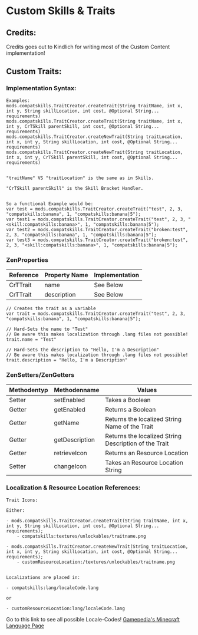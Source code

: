 # Custom Skills & Traits

## Credits:

Credits goes out to Kindlich for writing most of the Custom Content implementation!

## Custom Traits:

### Implementation Syntax:

    Examples:
    mods.compatskills.TraitCreator.createTrait(String traitName, int x, int y, String skillLocation, int cost, @Optional String... requirements)
    mods.compatskills.TraitCreator.createTrait(String traitName, int x, int y, CrTSkill parentSkill, int cost, @Optional String... requirements)
    mods.compatskills.TraitCreator.createNewTrait(String traitLocation, int x, int y, String skillLocation, int cost, @Optional String... requirements)
    mods.compatskills.TraitCreator.createNewTrait(String traitLocation, int x, int y, CrTSkill parentSkill, int cost, @Optional String... requirements)
    
    
    "traitName" VS "traitLocation" is the same as in Skills.
    
    "CrTSkill parentSkill" is the Skill Bracket Handler.
    
    
    So a functional Example would be:
    var test = mods.compatskills.TraitCreator.createTrait("test", 2, 3, "compatskills:banana", 1, "compatskills:banana|5");
    var test1 = mods.compatskills.TraitCreator.createTrait("test", 2, 3, "<skill:compatskills:banana>", 1, "compatskills:banana|5");
    var test2 = mods.compatskills.TraitCreator.createTrait("broken:test", 2, 3, "compatskills:banana", 1, "compatskills:banana|5");
    var test3 = mods.compatskills.TraitCreator.createTrait("broken:test", 2, 3, "<skill:compatskills:banana>", 1, "compatskills:banana|5");
    

### ZenProperties

| Reference | Property Name | Implementation |
|:--------- |:------------- | -------------- |
| CrTTrait  | name          | See Below      |
| CrTTrait  | description   | See Below      |

    // Creates the trait as a variable
    var trait = mods.compatskills.TraitCreator.createTrait("test", 2, 3, "compatskills:banana", 1, "compatskills:banana|5");
    
    // Hard-Sets the name to "Test"
    // Be aware this makes localization through .lang files not possible!
    trait.name = "Test"
    
    // Hard-Sets the description to "Hello, I'm a Description"
    // Be aware this makes localization through .lang files not possible!
    trait.description = "Hello, I'm a Description"
    

### ZenSetters/ZenGetters

| Methodentyp | Methodenname   | Values                                                |
|:----------- |:-------------- | ----------------------------------------------------- |
| Setter      | setEnabled     | Takes a Boolean                                       |
| Getter      | getEnabled     | Returns a Boolean                                     |
| Getter      | getName        | Returns the localized String Name of the Trait        |
| Getter      | getDescription | Returns the localized String Description of the Trait |
| Getter      | retrieveIcon   | Returns an Resource Location                          |
| Setter      | changeIcon     | Takes an Resource Location String                     |

### Localization & Resource Location References:

    Trait Icons:
    
    Either:
    
    - mods.compatskills.TraitCreator.createTrait(String traitName, int x, int y, String skillLocation, int cost, @Optional String... requirements);
        - compatskills:textures/unlockables/traitname.png
    
    - mods.compatskills.TraitCreator.createNewTrait(String traitLocation, int x, int y, String skillLocation, int cost, @Optional String... requirements);
        - customResourceLocation:/textures/unlockables/traitname.png
    
    
    Localizations are placed in:
    
    - compatskills:lang/localeCode.lang
    
    or
    
    - customResourceLocation:lang/localeCode.lang
    

Go to this link to see all possible Locale-Codes! [Gamepedia's Minecraft Language Page](https://minecraft.gamepedia.com/Language "Gamepedia's Minecraft Language Page")